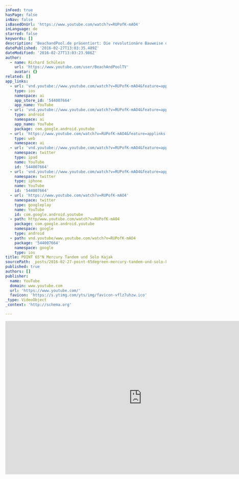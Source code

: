 ```yaml
---
inFeed: true
hasPage: false
inNav: false
isBasedOnUrl: 'https://www.youtube.com/watch?v=RUPofK-mAO4'
inLanguage: de
starred: false
keywords: []
description: 'BeachandPool.de präsentiert: Die revolutionäre Bauweise der bekannten Point65 Kajaks ist auch hier wieder erkennbar. Mit dem patentiertem „Snap-Tap"- System kann das Freizeitkajak in wenigen Sekunden von einem Einsitzer in einen Zweisitzer verwandelt werden. Durch das Schnellverschluss-System kann das Kajak problemlos in Ihren Kofferraum verstaut werden.'
datePublished: '2016-02-27T13:03:35.489Z'
dateModified: '2016-02-27T13:03:23.986Z'
author:
  - name: Richard Schülein
    url: 'https://www.youtube.com/user/BeachAndPoolTV'
    avatar: {}
related: []
app_links:
  - url: 'vnd.youtube://www.youtube.com/watch?v=RUPofK-mAO4&feature=applinks'
    type: ios
    namespace: ai
    app_store_id: '544007664'
    app_name: YouTube
  - url: 'vnd.youtube://www.youtube.com/watch?v=RUPofK-mAO4&feature=applinks'
    type: android
    namespace: ai
    app_name: YouTube
    package: com.google.android.youtube
  - url: 'https://www.youtube.com/watch?v=RUPofK-mAO4&feature=applinks'
    type: web
    namespace: ai
  - url: 'vnd.youtube://www.youtube.com/watch?v=RUPofK-mAO4&feature=applinks'
    namespace: twitter
    type: ipad
    name: YouTube
    id: '544007664'
  - url: 'vnd.youtube://www.youtube.com/watch?v=RUPofK-mAO4&feature=applinks'
    namespace: twitter
    type: iphone
    name: YouTube
    id: '544007664'
  - url: 'https://www.youtube.com/watch?v=RUPofK-mAO4'
    namespace: twitter
    type: googleplay
    name: YouTube
    id: com.google.android.youtube
  - path: http/www.youtube.com/watch?v=RUPofK-mAO4
    package: com.google.android.youtube
    namespace: google
    type: android
  - path: vnd.youtube/www.youtube.com/watch?v=RUPofK-mAO4
    package: '544007664'
    namespace: google
    type: ios
title: POINT 65°N Mercury Tandem und Solo Kajak
sourcePath: _posts/2016-02-27-point-65degreen-mercury-tandem-und-solo-kajak.md
published: true
authors: []
publisher:
  name: YouTube
  domain: www.youtube.com
  url: 'https://www.youtube.com/'
  favicon: 'https://s.ytimg.com/yts/img/favicon-vflz7uhzw.ico'
_type: VideoObject
_context: 'http://schema.org'

---
```

<iframe src="https://cdn.embedly.com/widgets/media.html?src=https%3A%2F%2Fwww.youtube.com%2Fembed%2FRUPofK-mAO4%3Ffeature%3Doembed&amp;url=https%3A%2F%2Fwww.youtube.com%2Fwatch%3Fv%3DRUPofK-mAO4&amp;image=https%3A%2F%2Fi.ytimg.com%2Fvi%2FRUPofK-mAO4%2Fhqdefault.jpg&amp;key=b7d04c9b404c499eba89ee7072e1c4f7&amp;type=text%2Fhtml&amp;schema=youtube" width="854" height="480" scrolling="no" frameborder="0" allowfullscreen="allowfullscreen" style=""></iframe>